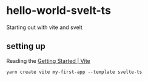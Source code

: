 # hello-world-svelt-ts
Starting out with vite and svelt

## setting up 
Reading the [Getting Started | Vite](https://vitejs.dev/guide/)
```
yarn create vite my-first-app --template svelte-ts
```
